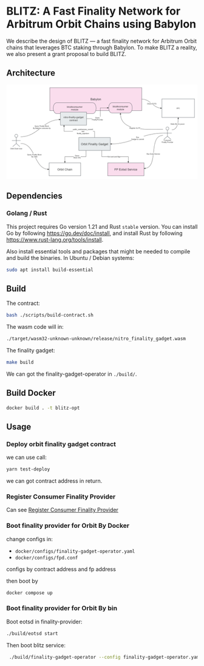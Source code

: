 # BLITZ: A Fast Finality Network for Arbitrum Orbit Chains using Babylon

We describe the design of BLITZ — a fast finality network for Arbitrum Orbit chains that leverages BTC staking through Babylon. To make BLITZ a reality, we also present a grant proposal to build BLITZ.

## Architecture

![Overview](<docs/images/architecture.png>)

## Dependencies

### Golang / Rust

This project requires Go version 1.21 and Rust `stable` version. You can install Go by following https://go.dev/doc/install, and install Rust by following https://www.rust-lang.org/tools/install.

Also install essential tools and packages that might be needed to compile and build the binaries. In Ubuntu / Debian systems:

```bash
sudo apt install build-essential
```

## Build

The contract:

```bash
bash ./scripts/build-contract.sh 
```

The wasm code will in:

```bash
./target/wasm32-unknown-unknown/release/nitro_finality_gadget.wasm 
```

The finality gadget:

```bash
make build
```

We can got the finality-gadget-operator in `./build/`.

## Build Docker

```bash
docker build . -t blitz-opt
```

## Usage

### Deploy orbit finality gadget contract

we can use call:

```bash
yarn test-deploy
```

we can got contract address in return.

### Register Consumer Finality Provider

Can see [Register Consumer Finality Provider](./docs/registrator.md)

### Boot finality provider for Orbit By Docker

change configs in:

- `docker/configs/finality-gadget-operator.yaml`
- `docker/configs/fpd.conf`

configs by contract address and fp address

then boot by

```bash
docker compose up
```

### Boot finality provider for Orbit By bin

Boot eotsd in finality-provider:

```bash
./build/eotsd start
```

Then boot blitz service:

```bash
 ./build/finality-gadget-operator --config finality-gadget-operator.yaml
```
